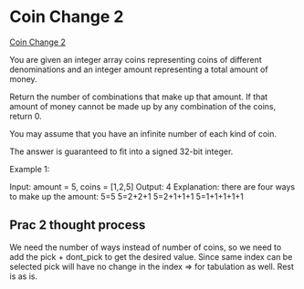 # Coin Change 2

[Coin Change 2](https://leetcode.com/problems/coin-change-ii/description/)

You are given an integer array coins representing coins of different denominations and an integer amount representing a total amount of money.

Return the number of combinations that make up that amount. If that amount of money cannot be made up by any combination of the coins, return 0.

You may assume that you have an infinite number of each kind of coin.

The answer is guaranteed to fit into a signed 32-bit integer.

Example 1:

Input: amount = 5, coins = [1,2,5]
Output: 4
Explanation: there are four ways to make up the amount:
5=5
5=2+2+1
5=2+1+1+1
5=1+1+1+1+1

## Prac 2 thought process

We need the number of ways instead of number of coins, so we need to add the pick + dont_pick to get the desired value.
Since same index can be selected pick will have no change in the index => for tabulation as well. Rest is as is.